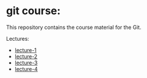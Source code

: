 # git course:
This repository contains the course material for the Git.

Lectures:
- [lecture-1](Lecture-1.md)
- [lecture-2](Lecture-2.md)
- [lecture-3](Lecture-3.md)
- [lecture-4](Lecture-4.md)
